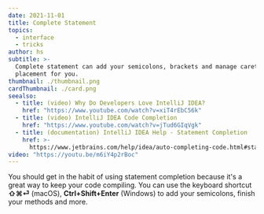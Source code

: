 ```yaml
---
date: 2021-11-01
title: Complete Statement
topics:
  - interface
  - tricks
author: hs
subtitle: >-
  Complete statement can add your semicolons, brackets and manage caret
  placement for you.
thumbnail: ./thumbnail.png
cardThumbnail: ./card.png
seealso:
  - title: (video) Why Do Developers Love IntelliJ IDEA?
    href: "https://www.youtube.com/watch?v=xiT4rEbC56k"
  - title: (video) IntelliJ IDEA Code Completion
    href: "https://www.youtube.com/watch?v=jTud6GIqVgk"
  - title: (documentation) IntelliJ IDEA Help - Statement Completion
    href: >-
      https://www.jetbrains.com/help/idea/auto-completing-code.html#statements_completion
video: "https://youtu.be/m6iY4p2rBoc"
---
```


You should get in the habit of using statement completion because it's a great way to keep your code compiling. You can use the keyboard shortcut **⇧⌘⏎** (macOS), **Ctrl+Shift+Enter** (Windows) to add your semicolons, finish your methods and more.
